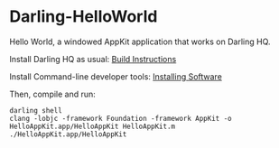 # Darling-HelloWorld

Hello World, a windowed AppKit application that works on Darling HQ.

Install Darling HQ as usual: [Build Instructions](https://docs.darlinghq.org/build-instructions.html)

Install Command-line developer tools: [Installing Software](https://docs.darlinghq.org/installing-software.html)

Then, compile and run:

```
darling shell
clang -lobjc -framework Foundation -framework AppKit -o HelloAppKit.app/HelloAppKit HelloAppKit.m
./HelloAppKit.app/HelloAppKit
```
